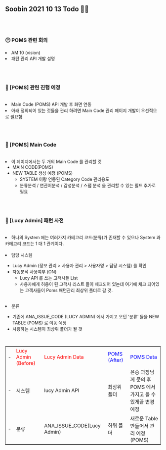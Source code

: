 <br/><br/>

## Soobin 2021 10 13 Todo 👩‍💻

<br/><br/>



### 🕐 POMS 관련 회의

<li> AM 10 (vision) </li>
<li> 패턴 관리 API 개발 설명</li>

<br/><br/>



### 🔹 [POMS] 관련 진행 예정
<br/>
<li> Main Code (POMS) API 개발 후 화면 연동 </li>
<li> 아래 정의되어 있는 것들을 관리 하려면 Main Code 관리 페이지 개발이 우선적으로 필요함 </li>

<br/><br/>



### 🔸 [POMS] Main Code

<br/>
<li> 이 페이지에서는 두 개의 Main Code 를 관리할 것 
    <ul>
        <li> MAIN CODE(POMS) </li>
        <li> NEW TABLE 생성 예정 (POMS)
            <ul>
                <li>SYSTEM 이랑 연동된 Category Code 관리용도</li>
                <li>분류분석 / 연관어분석 / 감성분석 / 스팸 분석 을 관리할 수 있는 필드 추가로 필요</li>
            </ul>
        </li>
    </ul>
</li>


<br/><br/>



### 🔸 [Lucy Admin] 패턴 사전

<br/>
<li> 하나의 System 에는 여러가지 카테고리 코드(분류)가 존재할 수 있으나 System 과  카테고리 코드는 1 대 1 관계이다. </li>

<br/>
<li>담당 시스템 </li>
<ul> 
    <li> Lucy Admin (정보 관리 > 사용자 관리 > 사용자명 > 담당 시스템) 를 확인</li>
    <li> 자동분석 사용여부 (ON)
        <ul>
            <li> Lucy API 를 쓰는 고객사들 List </li>
        </ul>
        <ul>
            <li>사용자에게 허용이 된 고객사 리스트 들이 체크되어 있는데 여기에 체크 되어있는 고객사들이 Poms 패턴관리 최상위 폴더로 갈 것. </li>
        </ul>
    </li>
</ul>

<br/>
<li>분류</li>
<ul> 
    <li> 기존에 ANA_ISSUE_CODE (LUCY ADMIN) 에서 가지고 오던 '분류' 들을 NEW TABLE (POMS) 로 이동 예정 </li>
    <li> 사용하는 시스템이 최상위 폴더가 될 것 </li>
</ul>

<br/>
<table style="border: 1px solid black">
    <tr>
        <td>-</td>
        <td> <span style = "color:red"> Lucy Admin (Before) </span> </td>
        <td> <span style = "color:red"> Lucy Admin Data</span></td>
        <td> <span style = "color:blue"> POMS (After)</span> </td>
        <td><span style = "color:blue"> POMS Data </span> </td>
    </tr>
    <tr>
        <td>-</td>
        <td>시스템</td>
        <td>lucy Admin API</td>
        <td>최상위 폴더</td>
        <td> 윤승 과장님께 문의 후 <br/> POMS 에서 가지고 올 수 있게끔 변경예정 </td>
    </tr>
    <tr>
        <td>-</td>
        <td>분류</td>
        <td>ANA_ISSUE_CODE(Lucy Admin)</td>
        <td>하위 폴더</td>
        <td>새로운 Table 만들어서 관리 예정 (POMS)</td>
    </tr>
</table>
<br/>
